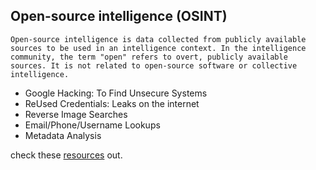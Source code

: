 ## Open-source intelligence (OSINT)

```
Open-source intelligence is data collected from publicly available sources to be used in an intelligence context. In the intelligence community, the term "open" refers to overt, publicly available sources. It is not related to open-source software or collective intelligence.
```

- Google Hacking: To Find Unsecure Systems
- ReUsed Credentials: Leaks on the internet
- Reverse Image Searches
- Email/Phone/Username Lookups
- Metadata Analysis

check these [resources](https://github.com/jivoi/awesome-osint) out.